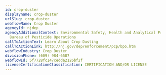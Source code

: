 ```yaml
---
id: crop-duster
displayname: crop-duster
urlSlug: crop-duster
webflowName: Crop Duster
agencyId: njdep
agencyAdditionalContext: Environmental Safety, Health and Analytical Programs,
  Bureau of Pesticide Operations
callToActionText: Learn About Crop Dusting
callToActionLink: http://nj.gov/dep/enforcement/pcp/bpo.htm
webflowIndustry: Crop Duster
divisionPhone: (609) 984-6507
webflowId: 5f7728fc147cedda2126bf2f
licenseCertificationClassification: CERTIFICATION AND/OR LICENSE
---
```

